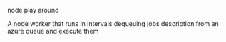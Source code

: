 node play around

A node worker that runs in intervals dequeuing jobs description from an azure queue and execute them
